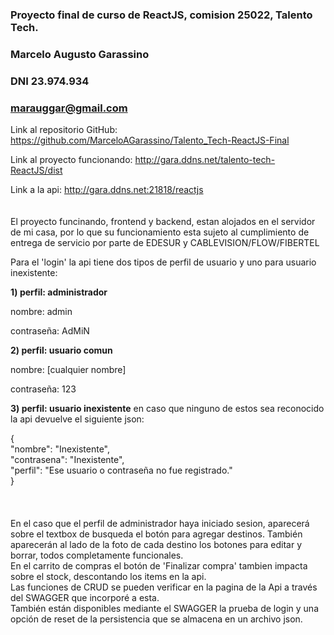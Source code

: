 ### Proyecto final de curso de ReactJS, comision 25022, Talento Tech. 
### Marcelo Augusto Garassino
### DNI 23.974.934
### marauggar@gmail.com

Link al repositorio GitHub:
https://github.com/MarceloAGarassino/Talento_Tech-ReactJS-Final

Link al proyecto funcionando:
http://gara.ddns.net/talento-tech-ReactJS/dist

Link a la api:
http://gara.ddns.net:21818/reactjs
<br/><br/><br/>
El proyecto funcinando, frontend y backend, estan alojados en el servidor de mi casa, por lo que su funcionamiento esta sujeto al cumplimiento de entrega de servicio por parte de EDESUR y CABLEVISION/FLOW/FIBERTEL

Para el 'login' la api tiene dos tipos de perfil de usuario y uno para usuario inexistente:

**1) perfil: administrador**
   
nombre: admin

contraseña: AdMiN


**2) perfil: usuario comun**
   
nombre: [cualquier nombre]

contraseña: 123		  


**3) perfil: usuario inexistente**
en caso que ninguno de estos sea reconocido la api devuelve el siguiente json:

	
{  
  "nombre": "Inexistente",  
  "contrasena": "Inexistente",  
  "perfil": "Ese usuario o contraseña no fue registrado."  
}  
<br/><br/><br/>
En el caso que el perfil de administrador haya iniciado sesion, aparecerá sobre el textbox de busqueda el botón para agregar destinos. También aparecerán al lado de la foto de cada destino los botones para editar y borrar, todos completamente funcionales.  
En el carrito de compras el botón de 'Finalizar compra' tambien impacta sobre el stock, descontando los items en la api.  
Las funciones de CRUD se pueden verificar en la pagina de la Api a través del SWAGGER que incorporé a esta.  
También están disponibles mediante el SWAGGER la prueba de login y una opción de reset de la persistencia que se almacena en un archivo json.
<br/><br/><br/>